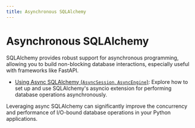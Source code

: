 ```yaml
---
title: Asynchronous SQLAlchemy
---
```


# Asynchronous SQLAlchemy

SQLAlchemy provides robust support for asynchronous programming, allowing you to build non-blocking database interactions, especially useful with frameworks like FastAPI.

- [Using Async SQLAlchemy (`AsyncSession`, `AsyncEngine`)](./async-sqlalchemy.md): Explore how to set up and use SQLAlchemy's asyncio extension for performing database operations asynchronously.

Leveraging async SQLAlchemy can significantly improve the concurrency and performance of I/O-bound database operations in your Python applications.
